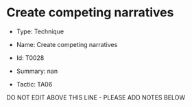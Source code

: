 # Create competing narratives

* Type: Technique

* Name: Create competing narratives

* Id: T0028

* Summary: nan

* Tactic: TA06

DO NOT EDIT ABOVE THIS LINE - PLEASE ADD NOTES BELOW
